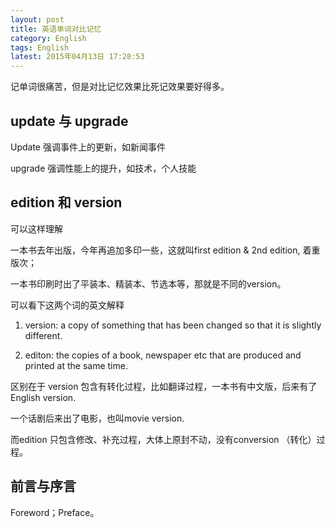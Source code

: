 ```yaml
---
layout: post
title: 英语单词对比记忆
category: English
tags: English
latest: 2015年04月13日 17:28:53
---
```


记单词很痛苦，但是对比记忆效果比死记效果要好得多。

update 与 upgrade
-

Update   强调事件上的更新，如新闻事件

upgrade  强调性能上的提升，如技术，个人技能

edition 和 version
-

可以这样理解

一本书去年出版，今年再追加多印一些，这就叫first edition & 2nd edition, 着重版次；

一本书印刷时出了平装本、精装本、节选本等，那就是不同的version。

可以看下这两个词的英文解释

1. version: a copy of something that has been changed so that it is slightly different.

2. editon: the copies of a book, newspaper etc that are produced and printed at the same time.

区别在于 version 包含有转化过程，比如翻译过程，一本书有中文版，后来有了 English version.

一个话剧后来出了电影，也叫movie version.

而edition 只包含修改、补充过程，大体上原封不动，没有conversion （转化）过程。

前言与序言
-

Foreword；Preface。

